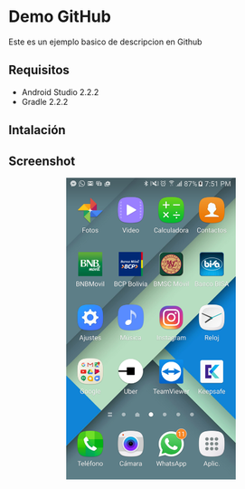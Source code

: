 Demo GitHub
===
Este es un ejemplo basico de descripcion en Github

Requisitos
---
* Android Studio 2.2.2
* Gradle 2.2.2

Intalación
---

Screenshot
---

<div aling="center">
    <center>
        <img src="img/captura.png" width ="300">
    </center>
</div>
